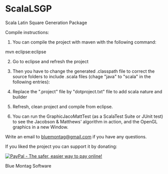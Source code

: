 # ScalaLSGP
Scala Latin Square Generation Package


Compile instructions:

1) You can compile the project with maven with the following command:

mvn eclipse:eclipse

2) Go to eclipse and refresh the project

3) Then you have to change the generated .classpath file to correct the source folders to include .scala files (chage "java" to "scala" in the following entries):

<classpathentry kind="src" path="src/main/scala" including="**/*.scala"/>
<classpathentry kind="src" path="src/test/scala" output="target/test-classes" including="**/*.scala"/>

4) Replace the ".project" file by "dotproject.txt" file to add scala nature and builder

5) Refresh, clean project and compile from eclipse.

6) You can run the GraphicJacoMattTest (as a ScalaTest Suite or JUnit test) to see the Jacobson & Matthews' algorithm in action, and the OpenGL graphics in a new Window.


Write an email to bluemontag@gmail.com if you have any questions.



If you liked the project you can support it by donating:

<a href="https://www.paypal.com/cgi-bin/webscr?cmd=_donations&business=ignaciogallego%40gmail%2ecom&lc=AR&item_name=Blue%20Montag%20Software&item_number=github%2dbutton&currency_code=USD&bn=PP%2dDonationsBF%3abtn_donateCC_LG%2egif%3aNonHosted">
<img src="https://www.paypalobjects.com/en_US/i/btn/btn_donateCC_LG.gif" border="0" alt="PayPal - The safer, easier way to pay online!">
</a>

Blue Montag Software
